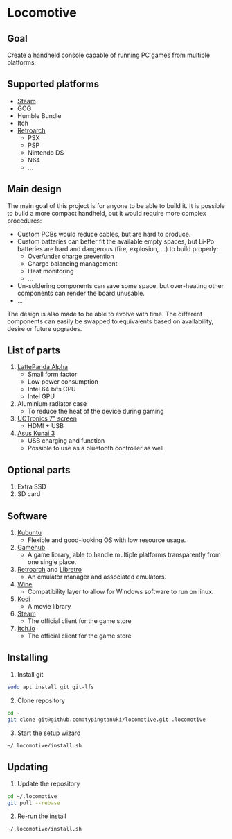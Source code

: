 # Locomotive

## Goal

Create a handheld console capable of running PC games from multiple platforms.

## Supported platforms

* [Steam](https://store.steampowered.com/)
* GOG
* Humble Bundle
* Itch
* [Retroarch](https://www.retroarch.com/)
   * PSX
   * PSP
   * Nintendo DS
   * N64
   * ...

## Main design

The main goal of this project is for anyone to be able to build it.
It is possible to build a more compact handheld, but it would require more complex procedures:
* Custom PCBs would reduce cables, but are hard to produce.
* Custom batteries can better fit the available empty spaces, but Li-Po batteries are hard and dangerous (fire, explosion, ...) to build properly:
   * Over/under charge prevention
   * Charge balancing management
   * Heat monitoring
   * ...
* Un-soldering components can save some space, but over-heating other components can render the board unusable.
* ...
  
The design is also made to be able to evolve with time.
The different components can easily be swapped to equivalents based on availability, desire or future upgrades.

## List of parts

1. [LattePanda Alpha](https://www.lattepanda.com/)
   * Small form factor
   * Low power consumption
   * Intel 64 bits CPU
   * Intel GPU
1. Aluminium radiator case
   * To reduce the heat of the device during gaming
1. [UCTronics 7" screen](https://www.uctronics.com/display/uctronics-7-inch-touch-screen-for-raspberry-pi-1024-600-capacitive-hdmi-lcd-touchscreen-monitor-portable-display-for-pi-4-b-3-b-windows-10-8-7-free-driver.html)
   * HDMI + USB
1. [Asus Kunai 3](https://rog.asus.com/controllers/rog-kunai-3-gamepad-model/)
   * USB charging and function
   * Possible to use as a bluetooth controller as well

## Optional parts

1. Extra SSD
1. SD card

## Software

1. [Kubuntu](https://kubuntu.org)
   * Flexible and good-looking OS with low resource usage.
1. [Gamehub](https://github.com/tkashkin/GameHub)
   * A game library, able to handle multiple platforms transparently from one single place. 
1. [Retroarch](https://www.retroarch.com/) and [Libretro](https://www.libretro.com/)
   * An emulator manager and associated emulators.
1. [Wine](http://www.winehq.org/)
   * Compatibility layer to allow for Windows software to run on linux.
1. [Kodi](https://kodi.tv/)
   * A movie library
1. [Steam](https://store.steampowered.com/)
    * The official client for the game store
1. [Itch.io](https://itch.io)
    * The official client for the game store

## Installing

1. Install git

```bash
sudo apt install git git-lfs
```

2. Clone repository

```bash
cd ~
git clone git@github.com:typingtanuki/locomotive.git .locomotive
```

3. Start the setup wizard

```bash
~/.locomotive/install.sh
```

## Updating

1. Update the repository

```bash
cd ~/.locomotive
git pull --rebase
```

2. Re-run the install

```bash
~/.locomotive/install.sh
```
